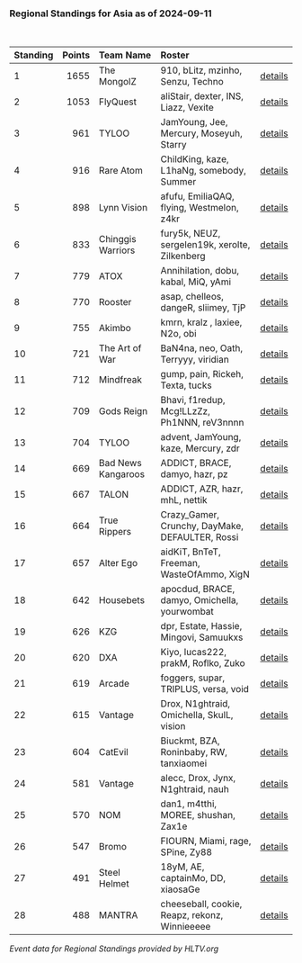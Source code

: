 ### Regional Standings for Asia as of 2024-09-11<br />
<br />

| Standing | Points | Team Name          | Roster                                          |                                                                                                      |
| :- | -: | :- | :- | :- |
| 1        |   1655 | The MongolZ        | 910, bLitz, mzinho, Senzu, Techno               | [details](details/2024_09_11/0008--the_mongolz--910-blitz-mzinho-senzu-techno.md)                    |
| 2        |   1053 | FlyQuest           | aliStair, dexter, INS, Liazz, Vexite            | [details](details/2024_09_11/0048--flyquest--alistair-dexter-ins-liazz-vexite.md)                    |
| 3        |    961 | TYLOO              | JamYoung, Jee, Mercury, Moseyuh, Starry         | [details](details/2024_09_11/0062--tyloo--jamyoung-jee-mercury-moseyuh-starry.md)                    |
| 4        |    916 | Rare Atom          | ChildKing, kaze, L1haNg, somebody, Summer       | [details](details/2024_09_11/0078--rare_atom--childking-kaze-l1hang-somebody-summer.md)              |
| 5        |    898 | Lynn Vision        | afufu, EmiliaQAQ, flying, Westmelon, z4kr       | [details](details/2024_09_11/0086--lynn_vision--afufu-emiliaqaq-flying-westmelon-z4kr.md)            |
| 6        |    833 | Chinggis Warriors  | fury5k, NEUZ, sergelen19k, xerolte, Zilkenberg  | [details](details/2024_09_11/0100--chinggis_warriors--fury5k-neuz-sergelen19k-xerolte-zilkenberg.md) |
| 7        |    779 | ATOX               | Annihilation, dobu, kabal, MiQ, yAmi            | [details](details/2024_09_11/0117--atox--annihilation-dobu-kabal-miq-yami.md)                        |
| 8        |    770 | Rooster            | asap, chelleos, dangeR, sliimey, TjP            | [details](details/2024_09_11/0125--rooster--asap-chelleos-danger-sliimey-tjp.md)                     |
| 9        |    755 | Akimbo             | kmrn, kralz , laxiee, N2o, obi                  | [details](details/2024_09_11/0131--akimbo--kmrn-kralz_-laxiee-n2o-obi.md)                            |
| 10       |    721 | The Art of War     | BaN4na, neo, Oath, Terryyy, viridian            | [details](details/2024_09_11/0143--the_art_of_war--ban4na-neo-oath-terryyy-viridian.md)              |
| 11       |    712 | Mindfreak          | gump, pain, Rickeh, Texta, tucks                | [details](details/2024_09_11/0148--mindfreak--gump-pain-rickeh-texta-tucks.md)                       |
| 12       |    709 | Gods Reign         | Bhavi, f1redup, Mcg!LLzZz, Ph1NNN, reV3nnnn     | [details](details/2024_09_11/0152--gods_reign--bhavi-f1redup-mcg_llzzz-ph1nnn-rev3nnnn.md)           |
| 13       |    704 | TYLOO              | advent, JamYoung, kaze, Mercury, zdr            | [details](details/2024_09_11/0155--tyloo--advent-jamyoung-kaze-mercury-zdr.md)                       |
| 14       |    669 | Bad News Kangaroos | ADDICT, BRACE, damyo, hazr, pz                  | [details](details/2024_09_11/0161--bad_news_kangaroos--addict-brace-damyo-hazr-pz.md)                |
| 15       |    667 | TALON              | ADDICT, AZR, hazr, mhL, nettik                  | [details](details/2024_09_11/0163--talon--addict-azr-hazr-mhl-nettik.md)                             |
| 16       |    664 | True Rippers       | Crazy_Gamer, Crunchy, DayMake, DEFAULTER, Rossi | [details](details/2024_09_11/0165--true_rippers--crazy_gamer-crunchy-daymake-defaulter-rossi.md)     |
| 17       |    657 | Alter Ego          | aidKiT, BnTeT, Freeman, WasteOfAmmo, XigN       | [details](details/2024_09_11/0167--alter_ego--aidkit-bntet-freeman-wasteofammo-xign.md)              |
| 18       |    642 | Housebets          | apocdud, BRACE, damyo, Omichella, yourwombat    | [details](details/2024_09_11/0173--housebets--apocdud-brace-damyo-omichella-yourwombat.md)           |
| 19       |    626 | KZG                | dpr, Estate, Hassie, Mingovi, Samuukxs          | [details](details/2024_09_11/0180--kzg--dpr-estate-hassie-mingovi-samuukxs.md)                       |
| 20       |    620 | DXA                | Kiyo, lucas222, prakM, Roflko, Zuko             | [details](details/2024_09_11/0183--dxa--kiyo-lucas222-prakm-roflko-zuko.md)                          |
| 21       |    619 | Arcade             | foggers, supar, TRIPLUS, versa, void            | [details](details/2024_09_11/0184--arcade--foggers-supar-triplus-versa-void.md)                      |
| 22       |    615 | Vantage            | Drox, N1ghtraid, Omichella, SkulL, vision       | [details](details/2024_09_11/0186--vantage--drox-n1ghtraid-omichella-skull-vision_.md)               |
| 23       |    604 | CatEvil            | Biuckmt, BZA, Roninbaby, RW, tanxiaomei         | [details](details/2024_09_11/0189--catevil--biuckmt-bza-roninbaby-rw-tanxiaomei.md)                  |
| 24       |    581 | Vantage            | alecc, Drox, Jynx, N1ghtraid, nauh              | [details](details/2024_09_11/0197--vantage--alecc-drox-jynx-n1ghtraid-nauh.md)                       |
| 25       |    570 | NOM                | dan1, m4tthi, MOREE, shushan, Zax1e             | [details](details/2024_09_11/0199--nom--dan1-m4tthi-moree-shushan-zax1e.md)                          |
| 26       |    547 | Bromo              | FIOURN, Miami, rage, SPine, Zy88                | [details](details/2024_09_11/0205--bromo--fiourn-miami-rage-spine-zy88.md)                           |
| 27       |    491 | Steel Helmet       | 18yM, AE, captainMo, DD, xiaosaGe               | [details](details/2024_09_11/0215--steel_helmet--18ym-ae-captainmo-dd-xiaosage.md)                   |
| 28       |    488 | MANTRA             | cheeseball, cookie, Reapz, rekonz, Winnieeeee   | [details](details/2024_09_11/0216--mantra--cheeseball-cookie-reapz-rekonz-winnieeeee.md)             |


_Event data for Regional Standings provided by HLTV.org_<br />
